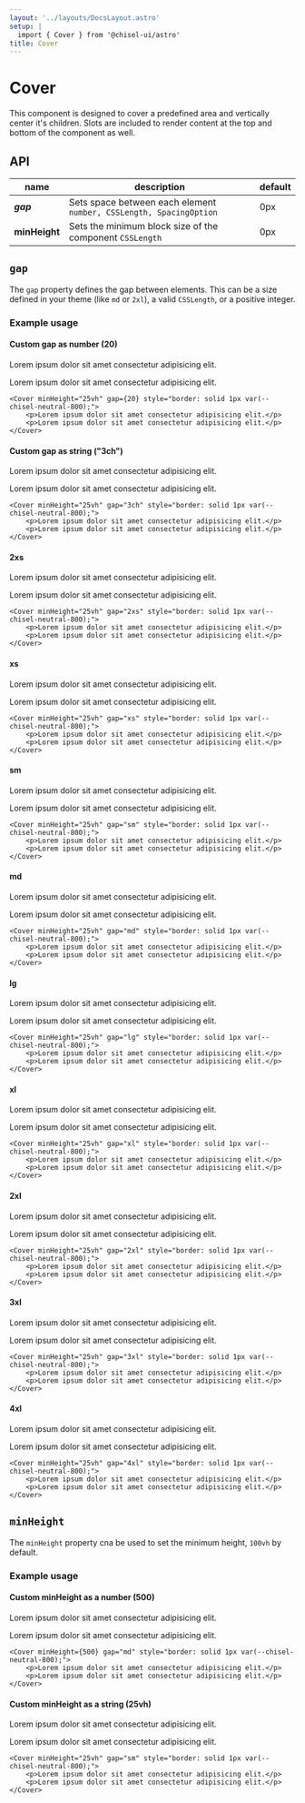 ```yaml
---
layout: '../layouts/DocsLayout.astro'
setup: |
  import { Cover } from '@chisel-ui/astro'
title: Cover
---
```


# Cover

This component is designed to cover a predefined area and vertically center it's children. Slots are included to render content at the top and bottom of the component as well.

## API

| name          | description                                                        | default |
| ------------- | ------------------------------------------------------------------ | ------- |
| **_gap_**     | Sets space between each element `number, CSSLength, SpacingOption` | 0px     |
| **minHeight** | Sets the minimum block size of the component `CSSLength`           | 0px     |

## `gap`

The `gap` property defines the gap between elements. This can be a size defined in your theme (like `md` or `2xl`), a valid `CSSLength`, or a positive integer.

### Example usage

#### Custom gap as number (20)

<Cover minHeight="25vh" gap={20} style="border: solid 1px var(--chisel-neutral-800);">
    <p>Lorem ipsum dolor sit amet consectetur adipisicing elit.</p>
    <p>Lorem ipsum dolor sit amet consectetur adipisicing elit.</p>
</Cover>

```astro
<Cover minHeight="25vh" gap={20} style="border: solid 1px var(--chisel-neutral-800);">
    <p>Lorem ipsum dolor sit amet consectetur adipisicing elit.</p>
    <p>Lorem ipsum dolor sit amet consectetur adipisicing elit.</p>
</Cover>
```

#### Custom gap as string ("3ch")

<Cover minHeight="25vh" gap="3ch" style="border: solid 1px var(--chisel-neutral-800);">
    <p>Lorem ipsum dolor sit amet consectetur adipisicing elit.</p>
    <p>Lorem ipsum dolor sit amet consectetur adipisicing elit.</p>
</Cover>

```astro
<Cover minHeight="25vh" gap="3ch" style="border: solid 1px var(--chisel-neutral-800);">
    <p>Lorem ipsum dolor sit amet consectetur adipisicing elit.</p>
    <p>Lorem ipsum dolor sit amet consectetur adipisicing elit.</p>
</Cover>
```

#### 2xs

<Cover minHeight="25vh" gap="2xs" style="border: solid 1px var(--chisel-neutral-800);">
    <p>Lorem ipsum dolor sit amet consectetur adipisicing elit.</p>
    <p>Lorem ipsum dolor sit amet consectetur adipisicing elit.</p>
</Cover>

```astro
<Cover minHeight="25vh" gap="2xs" style="border: solid 1px var(--chisel-neutral-800);">
    <p>Lorem ipsum dolor sit amet consectetur adipisicing elit.</p>
    <p>Lorem ipsum dolor sit amet consectetur adipisicing elit.</p>
</Cover>
```

#### xs

<Cover minHeight="25vh" gap="xs" style="border: solid 1px var(--chisel-neutral-800);">
    <p>Lorem ipsum dolor sit amet consectetur adipisicing elit.</p>
    <p>Lorem ipsum dolor sit amet consectetur adipisicing elit.</p>
</Cover>

```astro
<Cover minHeight="25vh" gap="xs" style="border: solid 1px var(--chisel-neutral-800);">
    <p>Lorem ipsum dolor sit amet consectetur adipisicing elit.</p>
    <p>Lorem ipsum dolor sit amet consectetur adipisicing elit.</p>
</Cover>
```

#### sm

<Cover minHeight="25vh" gap="sm" style="border: solid 1px var(--chisel-neutral-800);">
    <p>Lorem ipsum dolor sit amet consectetur adipisicing elit.</p>
    <p>Lorem ipsum dolor sit amet consectetur adipisicing elit.</p>
</Cover>

```astro
<Cover minHeight="25vh" gap="sm" style="border: solid 1px var(--chisel-neutral-800);">
    <p>Lorem ipsum dolor sit amet consectetur adipisicing elit.</p>
    <p>Lorem ipsum dolor sit amet consectetur adipisicing elit.</p>
</Cover>
```

#### md

<Cover minHeight="25vh" gap="md" style="border: solid 1px var(--chisel-neutral-800);">
    <p>Lorem ipsum dolor sit amet consectetur adipisicing elit.</p>
    <p>Lorem ipsum dolor sit amet consectetur adipisicing elit.</p>
</Cover>

```astro
<Cover minHeight="25vh" gap="md" style="border: solid 1px var(--chisel-neutral-800);">
    <p>Lorem ipsum dolor sit amet consectetur adipisicing elit.</p>
    <p>Lorem ipsum dolor sit amet consectetur adipisicing elit.</p>
</Cover>
```

#### lg

<Cover minHeight="25vh" gap="lg" style="border: solid 1px var(--chisel-neutral-800);">
    <p>Lorem ipsum dolor sit amet consectetur adipisicing elit.</p>
    <p>Lorem ipsum dolor sit amet consectetur adipisicing elit.</p>
</Cover>

```astro
<Cover minHeight="25vh" gap="lg" style="border: solid 1px var(--chisel-neutral-800);">
    <p>Lorem ipsum dolor sit amet consectetur adipisicing elit.</p>
    <p>Lorem ipsum dolor sit amet consectetur adipisicing elit.</p>
</Cover>
```

#### xl

<Cover minHeight="25vh" gap="xl" style="border: solid 1px var(--chisel-neutral-800);">
    <p>Lorem ipsum dolor sit amet consectetur adipisicing elit.</p>
    <p>Lorem ipsum dolor sit amet consectetur adipisicing elit.</p>
</Cover>

```astro
<Cover minHeight="25vh" gap="xl" style="border: solid 1px var(--chisel-neutral-800);">
    <p>Lorem ipsum dolor sit amet consectetur adipisicing elit.</p>
    <p>Lorem ipsum dolor sit amet consectetur adipisicing elit.</p>
</Cover>
```

#### 2xl

<Cover minHeight="25vh" gap="2xl" style="border: solid 1px var(--chisel-neutral-800);">
    <p>Lorem ipsum dolor sit amet consectetur adipisicing elit.</p>
    <p>Lorem ipsum dolor sit amet consectetur adipisicing elit.</p>
</Cover>

```astro
<Cover minHeight="25vh" gap="2xl" style="border: solid 1px var(--chisel-neutral-800);">
    <p>Lorem ipsum dolor sit amet consectetur adipisicing elit.</p>
    <p>Lorem ipsum dolor sit amet consectetur adipisicing elit.</p>
</Cover>
```

#### 3xl

<Cover minHeight="25vh" gap="3xl" style="border: solid 1px var(--chisel-neutral-800);">
    <p>Lorem ipsum dolor sit amet consectetur adipisicing elit.</p>
    <p>Lorem ipsum dolor sit amet consectetur adipisicing elit.</p>
</Cover>

```astro
<Cover minHeight="25vh" gap="3xl" style="border: solid 1px var(--chisel-neutral-800);">
    <p>Lorem ipsum dolor sit amet consectetur adipisicing elit.</p>
    <p>Lorem ipsum dolor sit amet consectetur adipisicing elit.</p>
</Cover>
```

#### 4xl

<Cover minHeight="25vh" gap="4xl" style="border: solid 1px var(--chisel-neutral-800);">
    <p>Lorem ipsum dolor sit amet consectetur adipisicing elit.</p>
    <p>Lorem ipsum dolor sit amet consectetur adipisicing elit.</p>
</Cover>

```astro
<Cover minHeight="25vh" gap="4xl" style="border: solid 1px var(--chisel-neutral-800);">
    <p>Lorem ipsum dolor sit amet consectetur adipisicing elit.</p>
    <p>Lorem ipsum dolor sit amet consectetur adipisicing elit.</p>
</Cover>
```

## `minHeight`

The `minHeight` property cna be used to set the minimum height, `100vh` by default.

### Example usage

#### Custom minHeight as a number (500)

<Cover minHeight={500} gap="md" style="border: solid 1px var(--chisel-neutral-800);">
    <p>Lorem ipsum dolor sit amet consectetur adipisicing elit.</p>
    <p>Lorem ipsum dolor sit amet consectetur adipisicing elit.</p>
</Cover>

```astro
<Cover minHeight={500} gap="md" style="border: solid 1px var(--chisel-neutral-800);">
    <p>Lorem ipsum dolor sit amet consectetur adipisicing elit.</p>
    <p>Lorem ipsum dolor sit amet consectetur adipisicing elit.</p>
</Cover>
```

#### Custom minHeight as a string (25vh)

<Cover minHeight="25vh" gap="sm" style="border: solid 1px var(--chisel-neutral-800);">
    <p>Lorem ipsum dolor sit amet consectetur adipisicing elit.</p>
    <p>Lorem ipsum dolor sit amet consectetur adipisicing elit.</p>
</Cover>

```astro
<Cover minHeight="25vh" gap="sm" style="border: solid 1px var(--chisel-neutral-800);">
    <p>Lorem ipsum dolor sit amet consectetur adipisicing elit.</p>
    <p>Lorem ipsum dolor sit amet consectetur adipisicing elit.</p>
</Cover>
```
